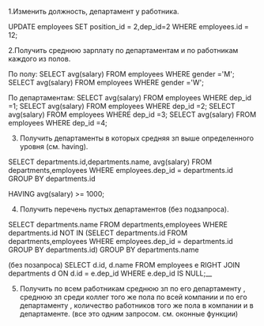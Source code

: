 1.Изменить должность, департамент у работника.

UPDATE employees SET position_id = 2,dep_id=2 WHERE employees.id = 12;

2.Получить среднюю зарплату по департаментам и по работникам каждого из полов.

По полу:
SELECT avg(salary) FROM employees WHERE gender ='M';
SELECT avg(salary) FROM employees WHERE gender ='W';

По департаментам:
SELECT avg(salary) FROM employees WHERE dep_id =1;
SELECT avg(salary) FROM employees WHERE dep_id =2;
SELECT avg(salary) FROM employees WHERE dep_id =3;
SELECT avg(salary) FROM employees WHERE dep_id =4;

3. Получить департаменты в которых средняя зп выше определенного уровня (см. having).

SELECT departments.id,departments.name, avg(salary)
FROM departments,employees
WHERE employees.dep_id = departments.id
GROUP BY departments.id

HAVING avg(salary) >= 1000;

4. Получить перечень пустых департаментов (без подзапроса).

SELECT departments.name
FROM departments,employees
WHERE departments.id NOT IN (SELECT departments.id
                             FROM departments,employees
                             WHERE employees.dep_id = departments.id
                             GROUP BY departments.id)
GROUP BY departments.name

(без позапроса)
SELECT d.id, d.name
FROM employees e  RIGHT JOIN  departments d ON d.id = e.dep_id
WHERE e.dep_id IS NULL;__

5. Получить по всем работникам среднюю зп по его департаменту
, среднюю зп среди коллег того же пола по всей компании и по его департаменту
, количество работников того же пола в компании и в департаменте. 
(все это одним запросом. см. оконные функции)
